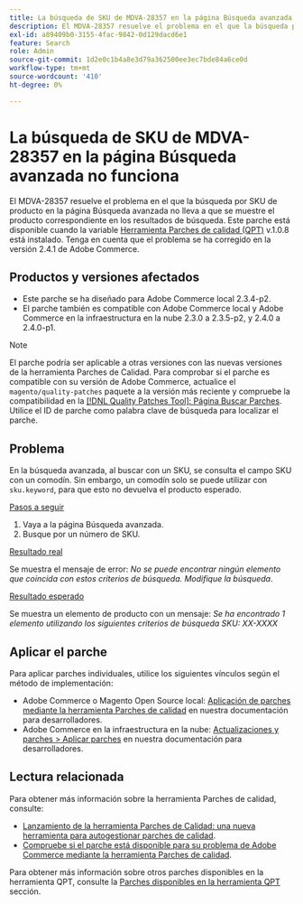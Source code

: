 ```yaml
---
title: La búsqueda de SKU de MDVA-28357 en la página Búsqueda avanzada no funciona
description: El MDVA-28357 resuelve el problema en el que la búsqueda por SKU de producto en la página Búsqueda avanzada no lleva a que se muestre el producto correspondiente en los resultados de búsqueda. Este parche está disponible cuando está instalada la [Quality Patches Tool (QPT)](/help/announcements/adobe-commerce-announcements/magento-quality-patches-released-new-tool-to-self-serve-quality-patches.md) v.1.0.8. Tenga en cuenta que el problema se ha corregido en la versión 2.4.1 de Adobe Commerce.
exl-id: a89409b0-3155-4fac-9842-0d129dacd6e1
feature: Search
role: Admin
source-git-commit: 1d2e0c1b4a8e3d79a362500ee3ec7bde84a6ce0d
workflow-type: tm+mt
source-wordcount: '410'
ht-degree: 0%

---
```


# La búsqueda de SKU de MDVA-28357 en la página Búsqueda avanzada no funciona

El MDVA-28357 resuelve el problema en el que la búsqueda por SKU de producto en la página Búsqueda avanzada no lleva a que se muestre el producto correspondiente en los resultados de búsqueda. Este parche está disponible cuando la variable [Herramienta Parches de calidad (QPT)](/help/announcements/adobe-commerce-announcements/magento-quality-patches-released-new-tool-to-self-serve-quality-patches.md) v.1.0.8 está instalado. Tenga en cuenta que el problema se ha corregido en la versión 2.4.1 de Adobe Commerce.

## Productos y versiones afectados

* Este parche se ha diseñado para Adobe Commerce local 2.3.4-p2.
* El parche también es compatible con Adobe Commerce local y Adobe Commerce en la infraestructura en la nube 2.3.0 a 2.3.5-p2, y 2.4.0 a 2.4.0-p1.

>[!NOTE]
>
>El parche podría ser aplicable a otras versiones con las nuevas versiones de la herramienta Parches de Calidad. Para comprobar si el parche es compatible con su versión de Adobe Commerce, actualice el `magento/quality-patches` paquete a la versión más reciente y compruebe la compatibilidad en la [[!DNL Quality Patches Tool]: Página Buscar Parches](https://devdocs.magento.com/quality-patches/tool.html#patch-grid). Utilice el ID de parche como palabra clave de búsqueda para localizar el parche.

## Problema

En la búsqueda avanzada, al buscar con un SKU, se consulta el campo SKU con un comodín. Sin embargo, un comodín solo se puede utilizar con `sku.keyword`, para que esto no devuelva el producto esperado.

<u>Pasos a seguir</u>

1. Vaya a la página Búsqueda avanzada.
1. Busque por un número de SKU.

<u>Resultado real</u>

Se muestra el mensaje de error: *No se puede encontrar ningún elemento que coincida con estos criterios de búsqueda. Modifique la búsqueda*.

<u>Resultado esperado</u>

Se muestra un elemento de producto con un mensaje: *Se ha encontrado 1 elemento utilizando los siguientes criterios de búsqueda*  *SKU: XX-XXXX*

## Aplicar el parche

Para aplicar parches individuales, utilice los siguientes vínculos según el método de implementación:

* Adobe Commerce o Magento Open Source local: [Aplicación de parches mediante la herramienta Parches de calidad](https://devdocs.magento.com/guides/v2.4/comp-mgr/patching/mqp.html) en nuestra documentación para desarrolladores.
* Adobe Commerce en la infraestructura en la nube: [Actualizaciones y parches > Aplicar parches](https://devdocs.magento.com/cloud/project/project-patch.html) en nuestra documentación para desarrolladores.

## Lectura relacionada

Para obtener más información sobre la herramienta Parches de calidad, consulte:

* [Lanzamiento de la herramienta Parches de Calidad: una nueva herramienta para autogestionar parches de calidad](/help/announcements/adobe-commerce-announcements/magento-quality-patches-released-new-tool-to-self-serve-quality-patches.md).
* [Compruebe si el parche está disponible para su problema de Adobe Commerce mediante la herramienta Parches de calidad](/help/support-tools/patches-available-in-qpt-tool/check-patch-for-magento-issue-with-magento-quality-patches.md).

Para obtener más información sobre otros parches disponibles en la herramienta QPT, consulte la [Parches disponibles en la herramienta QPT](https://support.magento.com/hc/en-us/sections/360010506631-Patches-available-in-QPT-tool-) sección.
